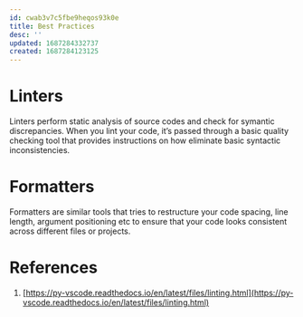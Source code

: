 ```yaml
---
id: cwab3v7c5fbe9heqos93k0e
title: Best Practices
desc: ''
updated: 1687284332737
created: 1687284123125
---
```


# Linters 


Linters perform static analysis of source codes and check for symantic discrepancies.
When you lint your code, it’s passed through a basic quality checking tool that provides
instructions on how eliminate basic syntactic inconsistencies.


# Formatters

Formatters are similar tools that tries to restructure your code spacing, line length,
argument positioning etc to ensure that your code looks consistent across different
files or projects.


# References

1. [https://py-vscode.readthedocs.io/en/latest/files/linting.html](https://py-vscode.readthedocs.io/en/latest/files/linting.html)
